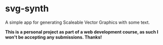 # svg-synth
A simple app for generating Scaleable Vector Graphics with some text.

**This is a personal project as part of a web development course, as such I won't be accepting any submissions. Thanks!**

